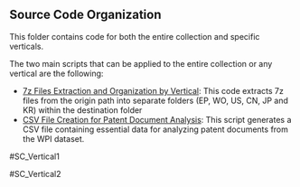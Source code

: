 ## Source Code Organization
This folder contains code for both the entire collection and specific verticals.

The two main scripts that can be applied to the entire collection or any vertical are the following:
- [7z Files Extraction and Organization by Vertical](https://github.com/cs1msa/WPIplus/blob/main/Collection%20Verticals%20(subsets)/Source%20Code/7z%20Files%20Extraction%20and%20Organization%20by%20Vertical.ipynb): This code extracts 7z files from the origin path into separate folders (EP, WO, US, CN, JP and KR) within the destination folder
- [CSV File Creation for Patent Document Analysis](https://github.com/cs1msa/WPIplus/blob/main/Collection%20Verticals%20(subsets)/Source%20Code/CSV%20File%20Creation%20for%20Patent%20Document%20Analysis.ipynb): This script generates a CSV file containing essential data for analyzing patent documents from the WPI dataset.  

#SC_Vertical1

#SC_Vertical2

